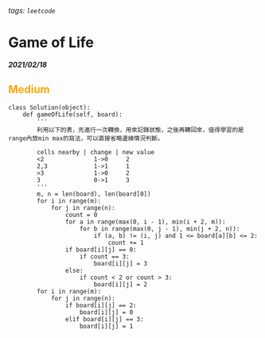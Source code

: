 ###### tags: `leetcode`
<style>
.orange {
  color: #FFA600;
}
.green{
  color: #00FF00;
}
.red{
  color: #FF0000;
}
</style>

# Game of Life
***2021/02/18***
## <span class="orange">Medium</span>
```python=
class Solution(object):
    def gameOfLife(self, board):
        '''
        利用以下的表，先進行一次轉換，用來記錄狀態，之後再轉回來，值得學習的是range內放min max的寫法，可以直接省略邊緣情況判斷。
        
        cells nearby | change | new value
        <2              1->0     2
        2,3             1->1     1
        >3              1->0     2
        3               0->1     3
        '''
        m, n = len(board), len(board[0])
        for i in range(m):
            for j in range(n):
                count = 0
                for a in range(max(0, i - 1), min(i + 2, m)):
                    for b in range(max(0, j - 1), min(j + 2, n)):
                        if (a, b) != (i, j) and 1 <= board[a][b] <= 2:
                            count += 1
                if board[i][j] == 0:
                    if count == 3:
                        board[i][j] = 3
                else:
                    if count < 2 or count > 3:
                        board[i][j] = 2
        for i in range(m):
            for j in range(n):
                if board[i][j] == 2:
                    board[i][j] = 0
                elif board[i][j] == 3:
                    board[i][j] = 1
```